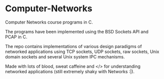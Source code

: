 # Computer-Networks

Computer Networks course programs in C. 

The programs have been implemented using the BSD Sockets API and PCAP in C.

The repo contains implementations of various design paradigms of networked applications using TCP sockets, UDP sockets, raw sockets, Unix domain sockets and several Unix system IPC mechanisms.

Made with lots of blood, sweat caffeine and </> for understanding networked applications (still extremely shaky with Networks :|).
